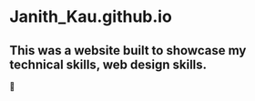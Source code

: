 # Janith_Kau.github.io
<h2>This was a website built to showcase my technical skills, web design skills.</h2>👋
